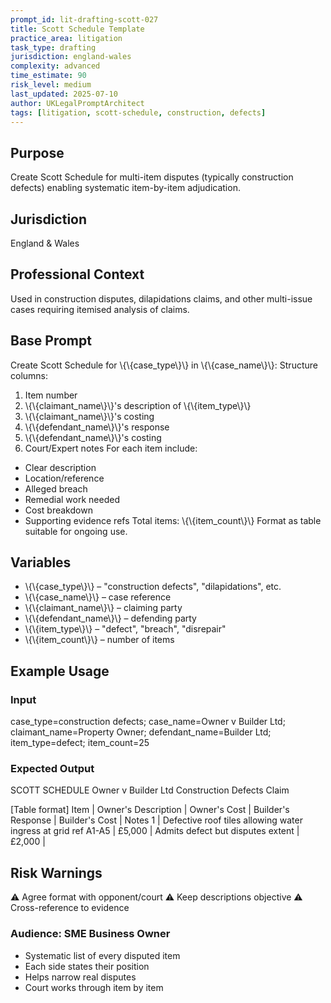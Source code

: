 ```yaml
---
prompt_id: lit-drafting-scott-027
title: Scott Schedule Template
practice_area: litigation
task_type: drafting
jurisdiction: england-wales
complexity: advanced
time_estimate: 90
risk_level: medium
last_updated: 2025-07-10
author: UKLegalPromptArchitect
tags: [litigation, scott-schedule, construction, defects]
---
```


## Purpose
Create Scott Schedule for multi-item disputes (typically construction defects) enabling systematic item-by-item adjudication.

## Jurisdiction
England & Wales

## Professional Context
Used in construction disputes, dilapidations claims, and other multi-issue cases requiring itemised analysis of claims.

## Base Prompt
Create Scott Schedule for \\{\\{case_type\\}\\} in \\{\\{case_name\\}\\}:
Structure columns:
1. Item number
2. \\{\\{claimant_name\\}\\}'s description of \\{\\{item_type\\}\\}
3. \\{\\{claimant_name\\}\\}'s costing
4. \\{\\{defendant_name\\}\\}'s response
5. \\{\\{defendant_name\\}\\}'s costing
6. Court/Expert notes
For each item include:
- Clear description
- Location/reference
- Alleged breach
- Remedial work needed
- Cost breakdown
- Supporting evidence refs
Total items: \\{\\{item_count\\}\\}
Format as table suitable for ongoing use.

## Variables
- \\{\\{case_type\\}\\} – "construction defects", "dilapidations", etc.
- \\{\\{case_name\\}\\} – case reference
- \\{\\{claimant_name\\}\\} – claiming party
- \\{\\{defendant_name\\}\\} – defending party
- \\{\\{item_type\\}\\} – "defect", "breach", "disrepair"
- \\{\\{item_count\\}\\} – number of items

## Example Usage
### Input
case_type=construction defects; case_name=Owner v Builder Ltd; claimant_name=Property Owner; defendant_name=Builder Ltd; item_type=defect; item_count=25

### Expected Output
SCOTT SCHEDULE
Owner v Builder Ltd
Construction Defects Claim

[Table format]
Item | Owner's Description | Owner's Cost | Builder's Response | Builder's Cost | Notes
1 | Defective roof tiles allowing water ingress at grid ref A1-A5 | £5,000 | Admits defect but disputes extent | £2,000 | 

## Risk Warnings
⚠️ Agree format with opponent/court
⚠️ Keep descriptions objective
⚠️ Cross-reference to evidence

### Audience: SME Business Owner
- Systematic list of every disputed item
- Each side states their position
- Helps narrow real disputes
- Court works through item by item
